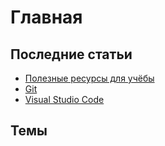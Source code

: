 # Главная

## Последние статьи

- [Полезные ресурсы для учёбы](articles/resources.md)
- [Git](articles/git.md)
- [Visual Studio Code](articles/vscode.md)

## Темы
